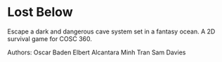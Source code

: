 # Lost Below

Escape a dark and dangerous cave system set in a fantasy ocean. A 2D survival game for COSC 360.

Authors: 
Oscar Baden
Elbert Alcantara
Minh Tran 
Sam Davies 